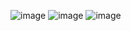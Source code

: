 ![image](https://github.com/SarfarazQadir/Enum-Struct-ThisKeyword-and-Delegates-in-C/assets/144503703/abd14413-e1af-49b7-8e59-fa1207331891)
![image](https://github.com/SarfarazQadir/Enum-Struct-ThisKeyword-and-Delegates-in-C/assets/144503703/743f3265-b8d0-4616-b498-df27245ffe75)
![image](https://github.com/SarfarazQadir/Enum-Struct-ThisKeyword-and-Delegates-in-C/assets/144503703/0d976906-7833-45a4-82bb-a26aaaffe44f)
